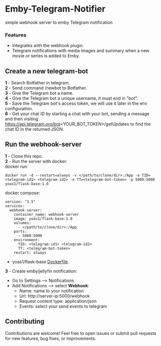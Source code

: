 # Emby-Telegram-Notifier
simple webhook server to emby Telegram notification

### Features
 * Integrates with the webhook plugin.
 * Telegram notifications with media images and summary when a new movie or series is added to Emby.

## Create a new telegram-bot
**1** - Search Botfather in telegram. <br>
**2** - Send command /newbot to Botfather. <br>
**3** - Give the Telegram bot a name. <br>
**4** - Give the Telegram bot a unique username, it must end in "bot". <br>
**5** - Save the Telegram bot's access token, we will use it later in the env configuration. <br>
**6** - Get your chat ID by starting a chat with your bot, sending a message and then visiting https://api.telegram.org/bot<YOUR_BOT_TOKEN>/getUpdates to find the chat ID in the returned JSON.

## Run the webhook-server
**1** - Clone this repo. <br>
**2** - Run the server with docker:<br>
docker run:
```
docker run -d --restart=always -v </path/to/clone/dir>:/App -e TID=<telegram-id1> <telegram-id2> -e TT=<telegram-bot-token> -p 5000:5000 yoas1/flask-base:1.0
```
docker compose:
```
version: "3.5"
services:
  webhook-server:
    container_name: webhook-server
    image: yoas1/flask-base:1.0
    volumes:
      - </path/to/clone/dir>:/App
    ports:
      - 5000:5000
    environment:
      TID: <telegram-id1> <telegram-id2>
      TT: <telegram-bot-token>
    restart: always
```
* yoas1/flask-base [Dockerfile](https://github.com/Yoas1/dockerfiles/blob/main/flask_base_docker_image/Dockerfile).<br>

**3** - Create emby/jellyfin notification:<br>
* Go to Settings --> Notifications
* Add Notifications --> select **Webhook**:
    * Name: name to your notification
    * Url: http://server-ip:5000/webhook
    * Request content type: application/json
    * Events: select your send events to telegram


## Contributing

Contributions are welcome! Feel free to open issues or submit pull requests for new features, bug fixes, or improvements.
